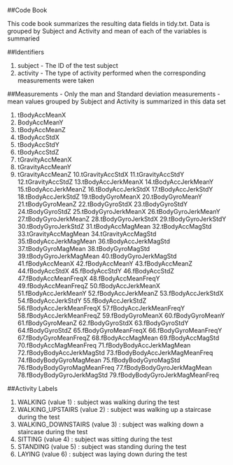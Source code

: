 ##Code Book

This code book summarizes the resulting data fields in tidy.txt. Data is grouped by Subject and Activity and mean of each of the variables is summaried

##Identifiers

1. subject - The ID of the test subject
2. activity - The type of activity performed when the corresponding measurements were taken

##Measurements - Only the man and Standard deviation measurements  - mean values grouped by Subject and Activity is summarized in this data set

1. tBodyAccMeanX
2. BodyAccMeanY
3. tBodyAccMeanZ
4. tBodyAccStdX
5. tBodyAccStdY
6. tBodyAccStdZ
7. tGravityAccMeanX
8. tGravityAccMeanY
9. tGravityAccMeanZ
10.tGravityAccStdX
11.tGravityAccStdY
12.tGravityAccStdZ
13.tBodyAccJerkMeanX
14.tBodyAccJerkMeanY
15.tBodyAccJerkMeanZ
16.tBodyAccJerkStdX
17.tBodyAccJerkStdY
18.tBodyAccJerkStdZ
19.tBodyGyroMeanX
20.tBodyGyroMeanY
21.tBodyGyroMeanZ
22.tBodyGyroStdX
23.tBodyGyroStdY
24.tBodyGyroStdZ
25.tBodyGyroJerkMeanX
26.tBodyGyroJerkMeanY
27.tBodyGyroJerkMeanZ
28.tBodyGyroJerkStdX
29.tBodyGyroJerkStdY
30.tBodyGyroJerkStdZ
31.tBodyAccMagMean
32.tBodyAccMagStd
33.tGravityAccMagMean
34.tGravityAccMagStd
35.tBodyAccJerkMagMean
36.tBodyAccJerkMagStd
37.tBodyGyroMagMean
38.tBodyGyroMagStd
39.tBodyGyroJerkMagMean
40.tBodyGyroJerkMagStd
41.fBodyAccMeanX
42.fBodyAccMeanY
43.fBodyAccMeanZ
44.fBodyAccStdX
45.fBodyAccStdY
46.fBodyAccStdZ
47.fBodyAccMeanFreqX
48.fBodyAccMeanFreqY
49.fBodyAccMeanFreqZ
50.fBodyAccJerkMeanX
51.fBodyAccJerkMeanY
52.fBodyAccJerkMeanZ
53.fBodyAccJerkStdX
54.fBodyAccJerkStdY
55.fBodyAccJerkStdZ
56.fBodyAccJerkMeanFreqX
57.fBodyAccJerkMeanFreqY
58.fBodyAccJerkMeanFreqZ
59.fBodyGyroMeanX
60.fBodyGyroMeanY
61.fBodyGyroMeanZ
62.fBodyGyroStdX
63.fBodyGyroStdY
64.fBodyGyroStdZ
65.fBodyGyroMeanFreqX
66.fBodyGyroMeanFreqY
67.fBodyGyroMeanFreqZ
68.fBodyAccMagMean
69.fBodyAccMagStd
70.fBodyAccMagMeanFreq
71.fBodyBodyAccJerkMagMean
72.fBodyBodyAccJerkMagStd
73.fBodyBodyAccJerkMagMeanFreq
74.fBodyBodyGyroMagMean
75.fBodyBodyGyroMagStd
76.fBodyBodyGyroMagMeanFreq
77.fBodyBodyGyroJerkMagMean
78.fBodyBodyGyroJerkMagStd
79.fBodyBodyGyroJerkMagMeanFreq


##Activity Labels

1. WALKING (value 1)		: subject was walking during the test
2. WALKING_UPSTAIRS (value 2)	: subject was walking up a staircase during the test
3. WALKING_DOWNSTAIRS (value 3)	: subject was walking down a staircase during the test
4. SITTING (value 4)		: subject was sitting during the test
5. STANDING (value 5)		: subject was standing during the test
6. LAYING (value 6)		: subject was laying down during the test